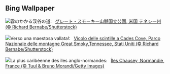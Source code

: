 ## Bing Wallpaper
![](https://www.bing.com/th?id=OHR.CadesCove_JA-JP4163759564_UHD.jpg&w=1000)霧のかかる渓谷の道:&nbsp;&ensp;[グレート・スモーキー山脈国立公園, 米国 テネシー州 (© Richard Bernabe/Shutterstock)](https://www.bing.com/th?id=OHR.CadesCove_JA-JP4163759564_UHD.jpg)
<br><br/>
![](https://www.bing.com/th?id=OHR.CadesCove_IT-IT3109778366_UHD.jpg&w=1000)Verso una maestosa vallata!:&nbsp;&ensp;[Vicolo delle scintille a Cades Cove, Parco Nazionale delle montagne Great Smoky,Tennessee, Stati Uniti (© Richard Bernabe/Shutterstock)](https://www.bing.com/th?id=OHR.CadesCove_IT-IT3109778366_UHD.jpg)
<br><br/>
![](https://www.bing.com/th?id=OHR.ChauseyIslands_FR-FR2335923449_UHD.jpg&w=1000)La plus caribéenne des îles anglo-normandes:&nbsp;&ensp;[Îles Chausey, Normandie, France (© Tuul & Bruno Morandi/Getty Images)](https://www.bing.com/th?id=OHR.ChauseyIslands_FR-FR2335923449_UHD.jpg)
<br><br/>
